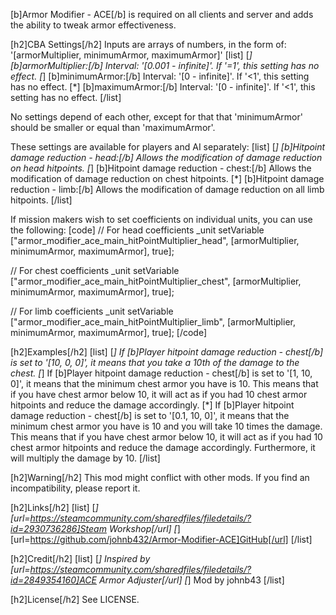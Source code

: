 [b]Armor Modifier - ACE[/b] is required on all clients and server and adds the ability to tweak armor effectiveness.

[h2]CBA Settings[/h2]
Inputs are arrays of numbers, in the form of: '[armorMultiplier, minimumArmor, maximumArmor]'
[list]
[*] [b]armorMultiplier:[/b] Interval: '[0.001 - infinite]'. If '=1', this setting has no effect.
[*] [b]minimumArmor:[/b] Interval: '[0 - infinite]'. If '<1', this setting has no effect.
[*] [b]maximumArmor:[/b] Interval: '[0 - infinite]'. If '<1', this setting has no effect.
[/list]

No settings depend of each other, except for that that 'minimumArmor' should be smaller or equal than 'maximumArmor'.

These settings are available for players and AI separately:
[list]
[*] [b]Hitpoint damage reduction - head:[/b] Allows the modification of damage reduction on head hitpoints.
[*] [b]Hitpoint damage reduction - chest:[/b] Allows the modification of damage reduction on chest hitpoints.
[*] [b]Hitpoint damage reduction - limb:[/b] Allows the modification of damage reduction on all limb hitpoints.
[/list]

If mission makers wish to set coefficients on individual units, you can use the following:
[code]
// For head coefficients
_unit setVariable ["armor_modifier_ace_main_hitPointMultiplier_head", [armorMultiplier, minimumArmor, maximumArmor], true];

// For chest coefficients
_unit setVariable ["armor_modifier_ace_main_hitPointMultiplier_chest", [armorMultiplier, minimumArmor, maximumArmor], true];

// For limb coefficients
_unit setVariable ["armor_modifier_ace_main_hitPointMultiplier_limb", [armorMultiplier, minimumArmor, maximumArmor], true];
[/code]

[h2]Examples[/h2]
[list]
[*] If [b]Player hitpoint damage reduction - chest[/b] is set to '[10, 0, 0]', it means that you take a 10th of the damage to the chest.
[*] If [b]Player hitpoint damage reduction - chest[/b] is set to '[1, 10, 0]', it means that the minimum chest armor you have is 10. This means that if you have chest armor below 10, it will act as if you had 10 chest armor hitpoints and reduce the damage accordingly.
[*] If [b]Player hitpoint damage reduction - chest[/b] is set to '[0.1, 10, 0]', it means that the minimum chest armor you have is 10 and you will take 10 times the damage. This means that if you have chest armor below 10, it will act as if you had 10 chest armor hitpoints and reduce the damage accordingly. Furthermore, it will multiply the damage by 10.
[/list]

[h2]Warning[/h2]
This mod might conflict with other mods. If you find an incompatibility, please report it.

[h2]Links[/h2]
[list]
[*] [url=https://steamcommunity.com/sharedfiles/filedetails/?id=2930736286]Steam Workshop[/url]
[*] [url=https://github.com/johnb432/Armor-Modifier-ACE]GitHub[/url]
[/list]

[h2]Credit[/h2]
[list]
[*] Inspired by [url=https://steamcommunity.com/sharedfiles/filedetails/?id=2849354160]ACE Armor Adjuster[/url]
[*] Mod by johnb43
[/list]

[h2]License[/h2]
See LICENSE.
